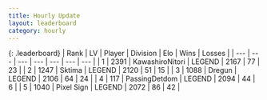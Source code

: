 ```yaml
---
title: Hourly Update
layout: leaderboard
category: hourly
---
```


{: .leaderboard}
| Rank | LV | Player | Division | Elo | Wins | Losses |
| --- | --- | --- | --- | --- | --- | --- |
| <span data-change="0">1</span> | 2391 | <span title="ID: 164871">KawashiroNitori</span> | LEGEND | <span data-change="0">2167</span> | <span data-change="0">77</span> | <span data-change="0">23</span> |
| <span data-change="0">2</span> | 1247 | <span title="ID: 353063">Sktima</span> | LEGEND | <span data-change="-10">2120</span> | <span data-change="0">51</span> | <span data-change="1">15</span> |
| <span data-change="0">3</span> | 1088 | <span title="ID: 337810">Dregun</span> | LEGEND | <span data-change="10">2106</span> | <span data-change="1">64</span> | <span data-change="0">24</span> |
| <span data-change="0">4</span> | 117 | <span title="ID: 454837">PassingDetdom</span> | LEGEND | <span data-change="0">2094</span> | <span data-change="0">44</span> | <span data-change="0">6</span> |
| <span data-change="0">5</span> | 1040 | <span title="ID: 568882">Pixel Sign</span> | LEGEND | <span data-change="0">2072</span> | <span data-change="0">86</span> | <span data-change="0">42</span> |
